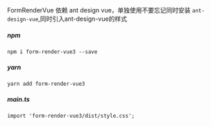 FormRenderVue 依赖 ant design vue，单独使用不要忘记同时安装 `ant-design-vue`,同时引入ant-design-vue的样式
##### npm
```shell
npm i form-render-vue3 --save
```
##### yarn
```shell
yarn add form-render-vue3
```
##### main.ts
```shell
import 'form-render-vue3/dist/style.css';
```